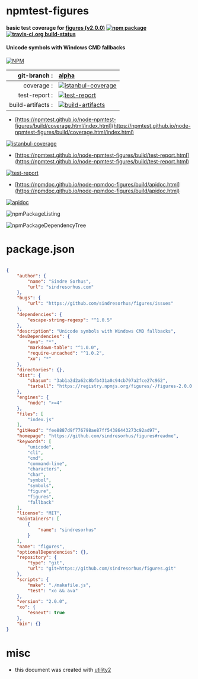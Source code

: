 # npmtest-figures

#### basic test coverage for  [figures (v2.0.0)](https://github.com/sindresorhus/figures#readme)  [![npm package](https://img.shields.io/npm/v/npmtest-figures.svg?style=flat-square)](https://www.npmjs.org/package/npmtest-figures) [![travis-ci.org build-status](https://api.travis-ci.org/npmtest/node-npmtest-figures.svg)](https://travis-ci.org/npmtest/node-npmtest-figures)

#### Unicode symbols with Windows CMD fallbacks

[![NPM](https://nodei.co/npm/figures.png?downloads=true&downloadRank=true&stars=true)](https://www.npmjs.com/package/figures)

| git-branch : | [alpha](https://github.com/npmtest/node-npmtest-figures/tree/alpha)|
|--:|:--|
| coverage : | [![istanbul-coverage](https://npmtest.github.io/node-npmtest-figures/build/coverage.badge.svg)](https://npmtest.github.io/node-npmtest-figures/build/coverage.html/index.html)|
| test-report : | [![test-report](https://npmtest.github.io/node-npmtest-figures/build/test-report.badge.svg)](https://npmtest.github.io/node-npmtest-figures/build/test-report.html)|
| build-artifacts : | [![build-artifacts](https://npmtest.github.io/node-npmtest-figures/glyphicons_144_folder_open.png)](https://github.com/npmtest/node-npmtest-figures/tree/gh-pages/build)|

- [https://npmtest.github.io/node-npmtest-figures/build/coverage.html/index.html](https://npmtest.github.io/node-npmtest-figures/build/coverage.html/index.html)

[![istanbul-coverage](https://npmtest.github.io/node-npmtest-figures/build/screenCapture.buildCi.browser.%252Ftmp%252Fbuild%252Fcoverage.lib.html.png)](https://npmtest.github.io/node-npmtest-figures/build/coverage.html/index.html)

- [https://npmtest.github.io/node-npmtest-figures/build/test-report.html](https://npmtest.github.io/node-npmtest-figures/build/test-report.html)

[![test-report](https://npmtest.github.io/node-npmtest-figures/build/screenCapture.buildCi.browser.%252Ftmp%252Fbuild%252Ftest-report.html.png)](https://npmtest.github.io/node-npmtest-figures/build/test-report.html)

- [https://npmdoc.github.io/node-npmdoc-figures/build/apidoc.html](https://npmdoc.github.io/node-npmdoc-figures/build/apidoc.html)

[![apidoc](https://npmdoc.github.io/node-npmdoc-figures/build/screenCapture.buildCi.browser.%252Ftmp%252Fbuild%252Fapidoc.html.png)](https://npmdoc.github.io/node-npmdoc-figures/build/apidoc.html)

![npmPackageListing](https://npmtest.github.io/node-npmtest-figures/build/screenCapture.npmPackageListing.svg)

![npmPackageDependencyTree](https://npmtest.github.io/node-npmtest-figures/build/screenCapture.npmPackageDependencyTree.svg)



# package.json

```json

{
    "author": {
        "name": "Sindre Sorhus",
        "url": "sindresorhus.com"
    },
    "bugs": {
        "url": "https://github.com/sindresorhus/figures/issues"
    },
    "dependencies": {
        "escape-string-regexp": "^1.0.5"
    },
    "description": "Unicode symbols with Windows CMD fallbacks",
    "devDependencies": {
        "ava": "*",
        "markdown-table": "^1.0.0",
        "require-uncached": "^1.0.2",
        "xo": "*"
    },
    "directories": {},
    "dist": {
        "shasum": "3ab1a2d2a62c8bfb431a0c94cb797a2fce27c962",
        "tarball": "https://registry.npmjs.org/figures/-/figures-2.0.0.tgz"
    },
    "engines": {
        "node": ">=4"
    },
    "files": [
        "index.js"
    ],
    "gitHead": "fee8887d9f776798ae87ff54386443273c92ad97",
    "homepage": "https://github.com/sindresorhus/figures#readme",
    "keywords": [
        "unicode",
        "cli",
        "cmd",
        "command-line",
        "characters",
        "char",
        "symbol",
        "symbols",
        "figure",
        "figures",
        "fallback"
    ],
    "license": "MIT",
    "maintainers": [
        {
            "name": "sindresorhus"
        }
    ],
    "name": "figures",
    "optionalDependencies": {},
    "repository": {
        "type": "git",
        "url": "git+https://github.com/sindresorhus/figures.git"
    },
    "scripts": {
        "make": "./makefile.js",
        "test": "xo && ava"
    },
    "version": "2.0.0",
    "xo": {
        "esnext": true
    },
    "bin": {}
}
```



# misc
- this document was created with [utility2](https://github.com/kaizhu256/node-utility2)
